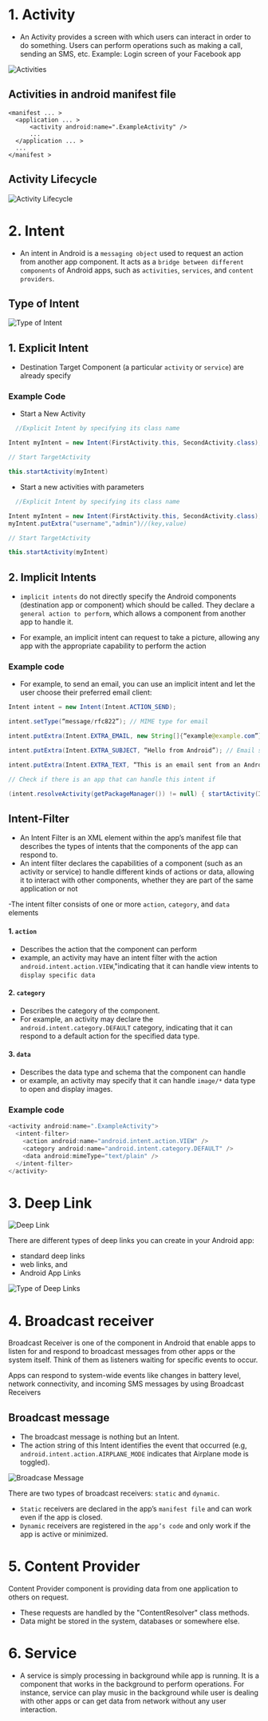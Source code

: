 # 1. Activity
- An Activity provides a screen with which users can interact in order to do something. Users can perform operations such as making a call, sending an SMS, etc. Example: Login screen of your Facebook app

![Activities](../photos/activities.png)


## Activities in android manifest file

```manifest
<manifest ... >
  <application ... >
      <activity android:name=".ExampleActivity" />
      ...
  </application ... >
  ...
</manifest >
```

## Activity Lifecycle

![Activity Lifecycle](../photos/activities_lifecycle.png)


# 2. Intent
- An intent in Android is a `messaging object` used to request an action from another app component. It acts as a `bridge between different components` of Android apps, such as `activities`, `services`, and `content providers`.

## Type of Intent

![Type of Intent](../photos/IntentType.png)

## 1. Explicit Intent 
  - Destination Target Component (a particular `activity` or `service`) are already specify

### Example Code

- Start a New Activity 

```java
  //Explicit Intent by specifying its class name

Intent myIntent = new Intent(FirstActivity.this, SecondActivity.class);

// Start TargetActivity

this.startActivity(myIntent)
```

- Start a new activities with parameters

```java
  //Explicit Intent by specifying its class name

Intent myIntent = new Intent(FirstActivity.this, SecondActivity.class);
myIntent.putExtra("username","admin")//(key,value)

// Start TargetActivity

this.startActivity(myIntent)

```
## 2. Implicit Intents

- `implicit intents` do not directly specify the Android components (destination app or component) which should be called. They declare a `general action to perform`, which allows a component from another app to handle it. 

- For example, an implicit intent can request to take a picture, allowing any app with the appropriate capability to perform the action

### Example code
- For example, to send an email, you can use an implicit intent and let the user choose their preferred email client:

```java
Intent intent = new Intent(Intent.ACTION_SEND);

intent.setType(“message/rfc822”); // MIME type for email

intent.putExtra(Intent.EXTRA_EMAIL, new String[]{“example@example.com”}); // Recipient’s email

intent.putExtra(Intent.EXTRA_SUBJECT, “Hello from Android”); // Email subject

intent.putExtra(Intent.EXTRA_TEXT, “This is an email sent from an Android app.”); // Email body

// Check if there is an app that can handle this intent if 

(intent.resolveActivity(getPackageManager()) != null) { startActivity(Intent.createChooser(intent, “Choose an email client:”)); } else { // Handle the case where no email app is installed }
```

## Intent-Filter

- An Intent Filter is an XML element within the app’s manifest file that describes the types of intents that the components of the app can respond to.
- An intent filter declares the capabilities of a component (such as an activity or service) to handle different kinds of actions or data, allowing it to interact with other components, whether they are part of the same application or not

-The intent filter consists of one or more `action`, `category`, and `data` elements

#### 1. `action`
- Describes the action that the component can perform
- example, an activity may have an intent filter with the action `android.intent.action.VIEW`,"indicating that it can handle view intents to `display specific data`

#### 2. `category`

- Describes the category of the component.
- For example, an activity may declare the `android.intent.category.DEFAULT` category, indicating that it can respond to a default action for the specified data type.

#### 3. `data`

- Describes the data type and schema that the component can handle
- or example, an activity may specify that it can handle `image/*` data type to open and display images.

### Example code

```java
<activity android:name=".ExampleActivity"> 
  <intent-filter> 
    <action android:name="android.intent.action.VIEW" /> 
    <category android:name="android.intent.category.DEFAULT" /> 
    <data android:mimeType="text/plain" /> 
  </intent-filter> 
</activity>
```

 # 3. Deep Link

 ![Deep Link](../photos/deeplink1.png)

 There are different types of deep links you can create in your Android app: 
 - standard deep links
 - web links, and 
 - Android App Links

![Type of Deep Links](../photos/deeplink3.png)

# 4. Broadcast receiver

Broadcast Receiver is one of the component in Android that enable apps to listen for and respond to broadcast messages from other apps or the system itself. Think of them as listeners waiting for specific events to occur.

Apps can respond to system-wide events like changes in battery level, network connectivity, and incoming SMS messages by using Broadcast Receivers

## Broadcast message
- The broadcast message is nothing but an Intent. 
- The action string of this Intent identifies the event that occurred (e.g, `android.intent.action.AIRPLANE_MODE` indicates that Airplane mode is toggled). 

![Broadcase Message](../photos/BoradcastReceiver.png)

There are two types of broadcast receivers: `static` and `dynamic`. 
- `Static` receivers are declared in the app’s `manifest file` and can work even if the app is closed. 
- `Dynamic` receivers are registered in the `app’s code` and only work if the app is active or minimized.

# 5. Content Provider
Content Provider component is providing data from one application to others on request. 
- These requests are handled by the "ContentResolver" class methods. 
- Data might be stored in the system, databases or somewhere else.

# 6. Service 

- A service is simply processing in background while app is running. It is a component that works in the background to perform operations. For instance, service can play music in the background while user is dealing with other apps or can get data from network without any user interaction.